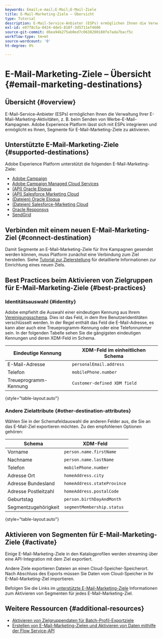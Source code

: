```yaml
---
keywords: Email;e-mail;E-Mail;E-Mail-Ziele
title: E-Mail-Marketing-Ziele – Übersicht
type: Tutorial
description: E-Mail-Service-Anbieter (ESPs) ermöglichen Ihnen die Verwaltung Ihrer E-Mail-Marketing-Aktivitäten, z. B. beim Senden von Werbe-E-Mail-Kampagnen. Erfahren Sie, welche ESPs als Experience Platform-Ziele unterstützt werden.
exl-id: e07f8c5a-0424-4de5-810f-3d5711ef4606
source-git-commit: d6ea94b275ab0ed7c0638200188fe7ada7bacf5c
workflow-type: tm+mt
source-wordcount: '0'
ht-degree: 0%

---
```


# E-Mail-Marketing-Ziele – Übersicht {#email-marketing-destinations}

## Übersicht {#overview}

E-Mail-Service-Anbieter (ESPs) ermöglichen Ihnen die Verwaltung Ihrer E-Mail-Marketing-Aktivitäten, z. B. beim Senden von Werbe-E-Mail-Kampagnen. Adobe Experience Platform lässt sich mit ESPs integrieren und ermöglicht es Ihnen, Segmente für E-Mail-Marketing-Ziele zu aktivieren.

## Unterstützte E-Mail-Marketing-Ziele {#supported-destinations}

Adobe Experience Platform unterstützt die folgenden E-Mail-Marketing-Ziele:

* [Adobe Campaign](adobe-campaign.md)
* [Adobe Campaign Managed Cloud Services](adobe-campaign-managed-services.md)
* [(API) Oracle Eloqua](oracle-eloqua-api.md)
* [(API) Salesforce Marketing Cloud](salesforce-marketing-cloud-exact-target.md)
* [(Dateien) Oracle Eloqua](oracle-eloqua.md)
* [(Dateien) Salesforce-Marketing Cloud](salesforce-marketing-cloud.md)
* [Oracle Responsys](oracle-responsys.md)
* [SendGrid](sendgrid.md)

## Verbinden mit einem neuen E-Mail-Marketing-Ziel {#connect-destination}

Damit Segmente an E-Mail-Marketing-Ziele für Ihre Kampagnen gesendet werden können, muss Platform zunächst eine Verbindung zum Ziel herstellen. Siehe [Tutorial zur Zielerstellung](../../ui/connect-destination.md) für detaillierte Informationen zur Einrichtung eines neuen Ziels.

## Best Practices beim Aktivieren von Zielgruppen für E-Mail-Marketing-Ziele {#best-practices}

### Identitätsauswahl {#identity}

Adobe empfiehlt die Auswahl einer eindeutigen Kennung aus Ihrem [Vereinigungsschema](../../../profile/home.md#profile-fragments-and-union-schemas). Dies ist das Feld, in dem Ihre Benutzeridentitäten verschlüsselt werden. In der Regel enthält das Feld die E-Mail-Adresse, es kann aber auch eine Treueprogramm-Kennung oder eine Telefonnummer sein. In der folgenden Tabelle sehen Sie die gängigsten eindeutigen Kennungen und deren XDM-Feld im Schema.

| Eindeutige Kennung | XDM-Feld im einheitlichen Schema |
|----------------- | ---------------------------|
| E-Mail-Adresse | `personalEmail.address` |
| Telefon | `mobilePhone.number` |
| Treueprogramm-Kennung | `Customer-defined XDM field` |

{style="table-layout:auto"}

### Andere Zielattribute {#other-destination-attributes}

Wählen Sie in der Schemafeldauswahl die anderen Felder aus, die Sie an das E-Mail-Ziel exportieren möchten. Zu den empfohlenen Optionen gehören:

| Schema | XDM-Feld |
|------ | ---------|
| Vorname | `person.name.firstName` |
| Nachname | `person.name.lastName` |
| Telefon | `mobilePhone.number` |
| Adresse Ort | `homeAddress.city` |
| Adresse Bundesland | `homeAddress.stateProvince` |
| Adresse Postleitzahl | `homeAddress.postalCode` |
| Geburtstag | `person.birthDayAndMonth` |
| Segmentzugehörigkeit | `segmentMembership.status` |

{style="table-layout:auto"}

## Aktivieren von Segmenten für E-Mail-Marketing-Ziele {#activate}

Einige E-Mail-Marketing-Ziele in den Katalogprofilen werden streaming über eine API-Integration mit dem Ziel exportiert.

Andere Ziele exportieren Dateien an einen Cloud-Speicher-Speicherort. Nach Abschluss des Exports müssen Sie Daten vom Cloud-Speicher in Ihr E-Mail-Marketing-Ziel importieren.

Befolgen Sie die Links im [unterstützte E-Mail-Marketing-Ziele](#supported-destinations) Informationen zum Aktivieren von Segmenten für jedes E-Mail-Marketing-Ziel.

## Weitere Ressourcen {#additional-resources}

* [Aktivieren von Zielgruppendaten für Batch-Profil-Exportziele](../../ui/activate-batch-profile-destinations.md)
* [Erstellen von E-Mail-Marketing-Zielen und Aktivieren von Daten mithilfe der Flow Service-API](../../api/connect-activate-batch-destinations.md)
